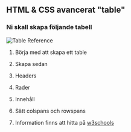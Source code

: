 ## HTML & CSS avancerat "table"

### Ni skall skapa följande tabell

![Table Reference](https://github.com/SofthouseVxo/Education/tree/master/Exercises/html-css/table.png "Table reference")

1. Börja med att skapa ett table

1. Skapa sedan
  1. Headers
  1. Rader
  1. Innehåll
  1. Sätt colspans och rowspans

1. Information finns att hitta på [w3schools](https://www.w3schools.com/html/default.asp)





